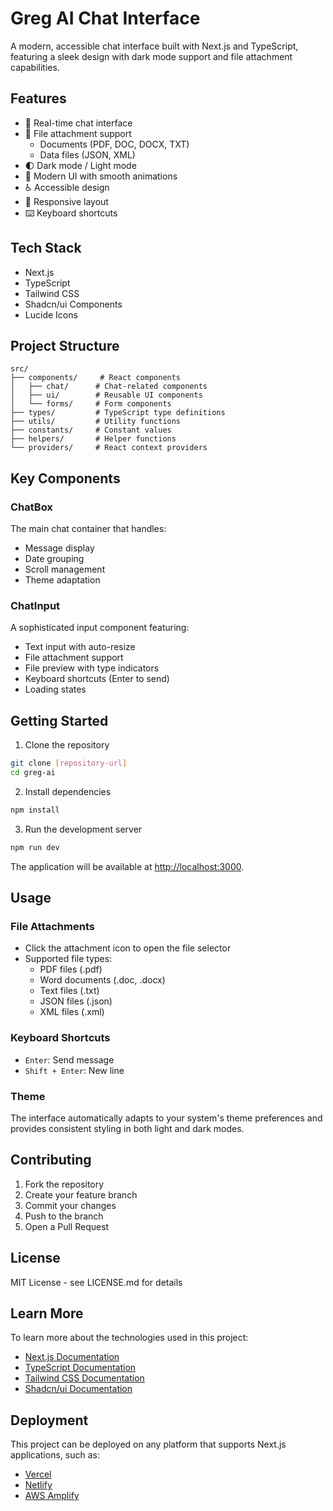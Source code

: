 # Greg AI Chat Interface

A modern, accessible chat interface built with Next.js and TypeScript, featuring a sleek design with dark mode support and file attachment capabilities.

## Features

- 💬 Real-time chat interface
- 📎 File attachment support
  - Documents (PDF, DOC, DOCX, TXT)
  - Data files (JSON, XML)
- 🌓 Dark mode / Light mode
- 🎨 Modern UI with smooth animations
- ♿ Accessible design
- 📱 Responsive layout
- ⌨️ Keyboard shortcuts

## Tech Stack

- Next.js
- TypeScript
- Tailwind CSS
- Shadcn/ui Components
- Lucide Icons

## Project Structure

```
src/
├── components/     # React components
│   ├── chat/      # Chat-related components
│   ├── ui/        # Reusable UI components
│   └── forms/     # Form components
├── types/         # TypeScript type definitions
├── utils/         # Utility functions
├── constants/     # Constant values
├── helpers/       # Helper functions
└── providers/     # React context providers
```

## Key Components

### ChatBox

The main chat container that handles:

- Message display
- Date grouping
- Scroll management
- Theme adaptation

### ChatInput

A sophisticated input component featuring:

- Text input with auto-resize
- File attachment support
- File preview with type indicators
- Keyboard shortcuts (Enter to send)
- Loading states

## Getting Started

1. Clone the repository

```bash
git clone [repository-url]
cd greg-ai
```

2. Install dependencies

```bash
npm install
```

3. Run the development server

```bash
npm run dev
```

The application will be available at [http://localhost:3000](http://localhost:3000).

## Usage

### File Attachments

- Click the attachment icon to open the file selector
- Supported file types:
  - PDF files (.pdf)
  - Word documents (.doc, .docx)
  - Text files (.txt)
  - JSON files (.json)
  - XML files (.xml)

### Keyboard Shortcuts

- `Enter`: Send message
- `Shift + Enter`: New line

### Theme

The interface automatically adapts to your system's theme preferences and provides consistent styling in both light and dark modes.

## Contributing

1. Fork the repository
2. Create your feature branch
3. Commit your changes
4. Push to the branch
5. Open a Pull Request

## License

MIT License - see LICENSE.md for details

## Learn More

To learn more about the technologies used in this project:

- [Next.js Documentation](https://nextjs.org/docs)
- [TypeScript Documentation](https://www.typescriptlang.org/docs/)
- [Tailwind CSS Documentation](https://tailwindcss.com/docs)
- [Shadcn/ui Documentation](https://ui.shadcn.com)

## Deployment

This project can be deployed on any platform that supports Next.js applications, such as:

- [Vercel](https://vercel.com)
- [Netlify](https://netlify.com)
- [AWS Amplify](https://aws.amazon.com/amplify/)
